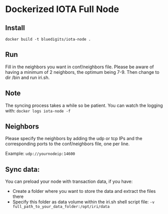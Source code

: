 Dockerized IOTA Full Node
=========================

## Install
`docker build -t bluedigits/iota-node .`

## Run
Fill in the neighbors you want in conf/neighbors file. Please be aware of having a minimum of 2 neighbors, the optimum being 7-9. Then change to dir /bin and run iri.sh.

## Note
The syncing process takes a while so be patient. You can watch the logging with: `docker logs iota-node -f`

## Neighbors
Please specify the neighbors by adding the udp or tcp IPs and the corresponding ports to the conf/neighbors file, one per line.

Example:
`udp://yournodeip:14600`

## Sync data:
You can preload your node with transaction data, if you have:
  * Create a folder where you want to store the data and extract the files there
  * Specify this folder as data volume within the iri.sh shell script file: `-v full_path_to_your_data_folder:/opt/iri/data`

